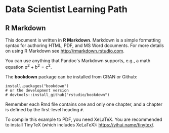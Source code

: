 # Data Scientist Learning Path

## R Markdown

This document is written in **R Markdown**. Markdown is a simple formatting syntax for authoring HTML, PDF, and MS Word documents. For more details on using R Markdown see <http://rmarkdown.rstudio.com>.

You can use anything that Pandoc's Markdown supports, e.g., a math equation $a^2 + b^2 = c^2$.

The **bookdown** package can be installed from CRAN or Github:

```{r eval=FALSE}
install.packages("bookdown")
# or the development version
# devtools::install_github("rstudio/bookdown")
```

Remember each Rmd file contains one and only one chapter, and a chapter is defined by the first-level heading `#`.

To compile this example to PDF, you need XeLaTeX. You are recommended to install TinyTeX (which includes XeLaTeX): <https://yihui.name/tinytex/>.

